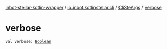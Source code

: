 [inbot-stellar-kotlin-wrapper](../../index.md) / [io.inbot.kotlinstellar.cli](../index.md) / [CliSteArgs](index.md) / [verbose](./verbose.md)

# verbose

`val verbose: `[`Boolean`](https://kotlinlang.org/api/latest/jvm/stdlib/kotlin/-boolean/index.html)